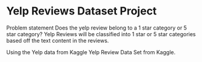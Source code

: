 # Yelp Reviews Dataset Project

Problem statement
Does the yelp review belong to a 1 star category or 5 star category?
Yelp Reviews will be classified into 1 star or 5 star categories based off the text content in the reviews.

Using the Yelp data from Kaggle Yelp Review Data Set from Kaggle.
